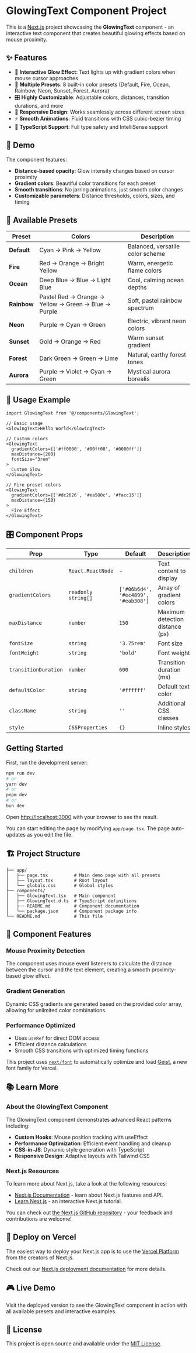 # GlowingText Component Project

This is a [Next.js](https://nextjs.org) project showcasing the **GlowingText** component - an interactive text component that creates beautiful glowing effects based on mouse proximity.

## ✨ Features

- 🎨 **Interactive Glow Effect**: Text lights up with gradient colors when mouse cursor approaches
- 🌈 **Multiple Presets**: 8 built-in color presets (Default, Fire, Ocean, Rainbow, Neon, Sunset, Forest, Aurora)
- 🎛️ **Highly Customizable**: Adjustable colors, distances, transition durations, and more
- 📱 **Responsive Design**: Works seamlessly across different screen sizes
- ⚡ **Smooth Animations**: Fluid transitions with CSS cubic-bezier timing
- 🔧 **TypeScript Support**: Full type safety and IntelliSense support

## 🎯 Demo

The component features:
- **Distance-based opacity**: Glow intensity changes based on cursor proximity
- **Gradient colors**: Beautiful color transitions for each preset
- **Smooth transitions**: No jarring animations, just smooth color changes
- **Customizable parameters**: Distance thresholds, colors, sizes, and timing

## 🎨 Available Presets

| Preset | Colors | Description |
|--------|---------|-------------|
| **Default** | Cyan → Pink → Yellow | Balanced, versatile color scheme |
| **Fire** | Red → Orange → Bright Yellow | Warm, energetic flame colors |
| **Ocean** | Deep Blue → Blue → Light Blue | Cool, calming ocean depths |
| **Rainbow** | Pastel Red → Orange → Yellow → Green → Blue → Purple | Soft, pastel rainbow spectrum |
| **Neon** | Purple → Cyan → Green | Electric, vibrant neon colors |
| **Sunset** | Gold → Orange → Red | Warm sunset gradient |
| **Forest** | Dark Green → Green → Lime | Natural, earthy forest tones |
| **Aurora** | Purple → Violet → Cyan → Green | Mystical aurora borealis |

## 🚀 Usage Example

```tsx
import GlowingText from '@/components/GlowingText';

// Basic usage
<GlowingText>Hello World</GlowingText>

// Custom colors
<GlowingText 
  gradientColors={['#ff0000', '#00ff00', '#0000ff']}
  maxDistance={200}
  fontSize="3rem"
>
  Custom Glow
</GlowingText>

// Fire preset colors
<GlowingText 
  gradientColors={['#dc2626', '#ea580c', '#facc15']}
  maxDistance={150}
>
  Fire Effect
</GlowingText>
```

## 🎛️ Component Props

| Prop | Type | Default | Description |
|------|------|---------|-------------|
| `children` | `React.ReactNode` | - | Text content to display |
| `gradientColors` | `readonly string[]` | `['#06b6d4', '#ec4899', '#eab308']` | Array of gradient colors |
| `maxDistance` | `number` | `150` | Maximum detection distance (px) |
| `fontSize` | `string` | `'3.75rem'` | Font size |
| `fontWeight` | `string` | `'bold'` | Font weight |
| `transitionDuration` | `number` | `600` | Transition duration (ms) |
| `defaultColor` | `string` | `'#ffffff'` | Default text color |
| `className` | `string` | `''` | Additional CSS classes |
| `style` | `CSSProperties` | `{}` | Inline styles |


## Getting Started

First, run the development server:

```bash
npm run dev
# or
yarn dev
# or
pnpm dev
# or
bun dev
```

Open [http://localhost:3000](http://localhost:3000) with your browser to see the result.

You can start editing the page by modifying `app/page.tsx`. The page auto-updates as you edit the file.

## 🏗️ Project Structure

```
├── app/
│   ├── page.tsx          # Main demo page with all presets
│   ├── layout.tsx        # Root layout
│   └── globals.css       # Global styles
├── components/
│   ├── GlowingText.tsx   # Main component
│   ├── GlowingText.d.ts  # TypeScript definitions
│   ├── README.md         # Component documentation
│   └── package.json      # Component package info
└── README.md             # This file
```

## 🎯 Component Features

### Mouse Proximity Detection
The component uses mouse event listeners to calculate the distance between the cursor and the text element, creating a smooth proximity-based glow effect.

### Gradient Generation
Dynamic CSS gradients are generated based on the provided color array, allowing for unlimited color combinations.

### Performance Optimized
- Uses `useRef` for direct DOM access
- Efficient distance calculations
- Smooth CSS transitions with optimized timing functions

This project uses [`next/font`](https://nextjs.org/docs/app/building-your-application/optimizing/fonts) to automatically optimize and load [Geist](https://vercel.com/font), a new font family for Vercel.

## 📚 Learn More

### About the GlowingText Component

The GlowingText component demonstrates advanced React patterns including:
- **Custom Hooks**: Mouse position tracking with useEffect
- **Performance Optimization**: Efficient event handling and cleanup
- **CSS-in-JS**: Dynamic style generation with TypeScript
- **Responsive Design**: Adaptive layouts with Tailwind CSS

### Next.js Resources

To learn more about Next.js, take a look at the following resources:

- [Next.js Documentation](https://nextjs.org/docs) - learn about Next.js features and API.
- [Learn Next.js](https://nextjs.org/learn) - an interactive Next.js tutorial.

You can check out [the Next.js GitHub repository](https://github.com/vercel/next.js) - your feedback and contributions are welcome!

## 🚀 Deploy on Vercel

The easiest way to deploy your Next.js app is to use the [Vercel Platform](https://vercel.com/new?utm_medium=default-template&filter=next.js&utm_source=create-next-app&utm_campaign=create-next-app-readme) from the creators of Next.js.

Check out our [Next.js deployment documentation](https://nextjs.org/docs/app/building-your-application/deploying) for more details.

## 🎮 Live Demo

Visit the deployed version to see the GlowingText component in action with all available presets and interactive examples.


## 📄 License

This project is open source and available under the [MIT License](LICENSE).
